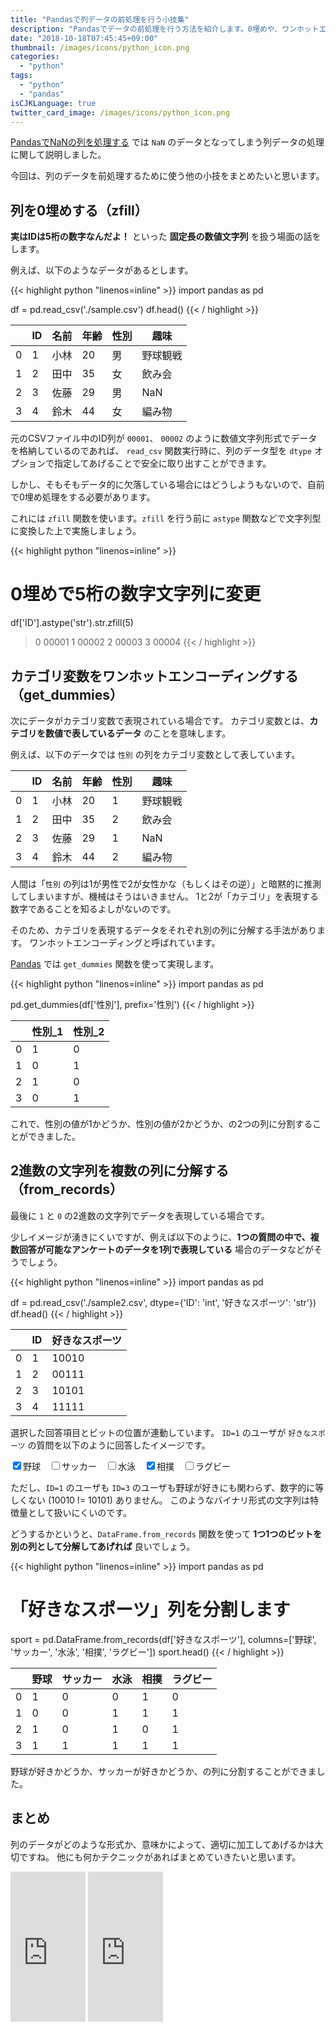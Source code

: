 ```yaml
---
title: "Pandasで列データの前処理を行う小技集"
description: "Pandasでデータの前処理を行う方法を紹介します。0埋めや、ワンホットエンコーディング、2進数文字列の扱いなどの小技をまとめます"
date: "2018-10-18T07:45:45+09:00"
thumbnail: /images/icons/python_icon.png
categories:
  - "python"
tags:
  - "python"
  - "pandas"
isCJKLanguage: true
twitter_card_image: /images/icons/python_icon.png
---
```


[PandasでNaNの列を処理する](/post/python/pandas_with_nan_columns/) では `NaN` のデータとなってしまう列データの処理に関して説明しました。

今回は、列のデータを前処理するために使う他の小技をまとめたいと思います。

## 列を0埋めする（zfill）

**実はIDは5桁の数字なんだよ！** といった  **固定長の数値文字列** を扱う場面の話をします。

例えば、以下のようなデータがあるとします。

{{< highlight python "linenos=inline" >}}
import pandas as pd

df = pd.read_csv('./sample.csv')
df.head()
{{< / highlight >}}

|   |ID	|名前	|年齢	|性別	|趣味|
|---|---|-----|----|----|---|
|0	|1	|小林	 |20	|男	 |野球観戦|
|1	|2	|田中	 |35	|女	 |飲み会|
|2	|3	|佐藤	 |29	|男	 |NaN|
|3	|4	|鈴木	 |44	|女	 |編み物|


元のCSVファイル中のID列が `00001`、 `00002` のように数値文字列形式でデータを格納しているのであれば、
`read_csv` 関数実行時に、列のデータ型を `dtype` オプションで指定してあげることで安全に取り出すことができます。

しかし、そもそもデータ的に欠落している場合にはどうしようもないので、自前で0埋め処理をする必要があります。

これには `zfill` 関数を使います。`zfill` を行う前に `astype` 関数などで文字列型に変換した上で実施しましょう。

{{< highlight python "linenos=inline" >}}
# 0埋めで5桁の数字文字列に変更
df['ID'].astype('str').str.zfill(5)

> 0    00001
> 1    00002
> 2    00003
> 3    00004
{{< / highlight >}}

<!--adsense-->

## カテゴリ変数をワンホットエンコーディングする（get_dummies）

次にデータがカテゴリ変数で表現されている場合です。
カテゴリ変数とは、**カテゴリを数値で表しているデータ** のことを意味します。

例えば、以下のデータでは `性別` の列をカテゴリ変数として表しています。

||ID	|名前|	年齢|	性別|	趣味|
|---|---|---|----|---|--------|
|0	|1	|小林|	20|	1|	野球観戦|
|1	|2	|田中|	35|	2|	飲み会|
|2	|3	|佐藤|	29|	1|	NaN|
|3	|4	|鈴木|	44|	2|	編み物|

人間は「`性別` の列は1が男性で2が女性かな（もしくはその逆）」と暗黙的に推測してしまいますが、機械はそうはいきません。
1と2が「カテゴリ」を表現する数字であることを知るよしがないのです。

そのため、カテゴリを表現するデータをそれぞれ別の列に分解する手法があります。
ワンホットエンコーディングと呼ばれています。

[Pandas](https://pandas.pydata.org/) では `get_dummies` 関数を使って実現します。

{{< highlight python "linenos=inline" >}}
import pandas as pd

pd.get_dummies(df['性別'], prefix='性別')
{{< / highlight >}}

|	|性別_1|	性別_2|
|---|---|---|
|0	|1	|0|
|1	|0	|1|
|2	|1	|0|
|3	|0	|1|

これで、性別の値が1かどうか、性別の値が2かどうか、の2つの列に分割することができました。

<!--adsense-->

## 2進数の文字列を複数の列に分解する（from_records）

最後に `1` と `0` の2進数の文字列でデータを表現している場合です。

少しイメージが湧きにくいですが、例えば以下のように、**1つの質問の中で、複数回答が可能なアンケートのデータを1列で表現している** 場合のデータなどがそうでしょう。

{{< highlight python "linenos=inline" >}}
import pandas as pd

df = pd.read_csv('./sample2.csv', dtype={'ID': 'int', '好きなスポーツ': 'str'})
df.head()
{{< / highlight >}}

|	  |ID	|好きなスポーツ|
|---|---|-------|
|0  |1	|10010  |
|1  |2	|00111  |
|2  |3	|10101  |
|3  |4	|11111  |

選択した回答項目とビットの位置が連動しています。
`ID=1` のユーザが `好きなスポーツ` の質問を以下のように回答したイメージです。

<input type="checkbox" value="1" checked>野球　<input type="checkbox" value="1">サッカー　<input type="checkbox" value="1">水泳　<input type="checkbox" value="1" checked>相撲　<input type="checkbox" value="1">ラグビー

ただし、`ID=1` のユーザも `ID=3` のユーザも野球が好きにも関わらず、数字的に等しくない (10010 != 10101) ありません。
このようなバイナリ形式の文字列は特徴量として扱いにくいのです。

どうするかというと、`DataFrame.from_records` 関数を使って **1つ1つのビットを別の列として分解してあげれば** 良いでしょう。

{{< highlight python "linenos=inline" >}}
import pandas as pd

# 「好きなスポーツ」列を分割します
sport = pd.DataFrame.from_records(df['好きなスポーツ'], columns=['野球', 'サッカー', '水泳', '相撲', 'ラグビー'])
sport.head()
{{< / highlight >}}

|	| 野球	|サッカー	|水泳	|相撲	|ラグビー|
|---|---|---|---|---|---|
|0|	1|	0|	0|  1|	0|
|1|	0|	0|	1|	1|	1|
|2|	1|	0|	1|	0|	1|
|3|	1|	1|	1|	1|	1|

野球が好きかどうか、サッカーが好きかどうか、の列に分割することができました。

<!--adsense-->

## まとめ

列のデータがどのような形式か、意味かによって、適切に加工してあげるかは大切ですね。
他にも何かテクニックがあればまとめていきたいと思います。

<iframe style="width:120px;height:240px;" marginwidth="0" marginheight="0" scrolling="no" frameborder="0" src="https://rcm-fe.amazon-adsystem.com/e/cm?ref=qf_sp_asin_til&t=soudegesu-22&m=amazon&o=9&p=8&l=as1&IS2=1&detail=1&asins=4774196479&linkId=9f638725021ad496a17c5219a6672cd2&bc1=ffffff&lt1=_blank&fc1=333333&lc1=0066c0&bg1=ffffff&f=ifr">
</iframe>
<iframe style="width:120px;height:240px;" marginwidth="0" marginheight="0" scrolling="no" frameborder="0" src="https://rcm-fe.amazon-adsystem.com/e/cm?ref=qf_sp_asin_til&t=soudegesu-22&m=amazon&o=9&p=8&l=as1&IS2=1&detail=1&asins=4873117984&linkId=1f44de3fdd307ab42e2ff48aefcde747&bc1=ffffff&lt1=_blank&fc1=333333&lc1=0066c0&bg1=ffffff&f=ifr">
</iframe>

